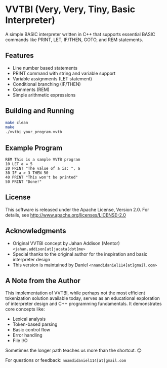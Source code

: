 # VVTBI (Very, Very, Tiny, Basic Interpreter)

A simple BASIC interpreter written in C++ that supports essential BASIC commands like PRINT, LET, IF/THEN, GOTO, and REM statements.

## Features

- Line number based statements
- PRINT command with string and variable support
- Variable assignments (LET statement)
- Conditional branching (IF/THEN)
- Comments (REM)
- Simple arithmetic expressions

## Building and Running

```bash
make clean
make
./vvtbi your_program.vvtb
```

## Example Program

```basic
REM This is a sample VVTB program
10 LET a = 5
20 PRINT "The value of a is: ", a
30 IF a > 3 THEN 50
40 PRINT "This won't be printed"
50 PRINT "Done!"
```

## License

This software is released under the Apache License, Version 2.0.
For details, see http://www.apache.org/licenses/LICENSE-2.0

## Acknowledgments

- Original VVTBI concept by Jahan Addison (Mentor) `<jahan.addison[at]jacata[dot]me>`
- Special thanks to the original author for the inspiration and basic interpreter design
- This version is maintained by Daniel `<nnamdidaniel114[at]gmail.com>`

## A Note from the Author

This implementation of VVTBI, while perhaps not the most efficient tokenization solution available today, serves as an educational exploration of interpreter design and C++ programming fundamentals. It demonstrates core concepts like:

- Lexical analysis
- Token-based parsing
- Basic control flow
- Error handling
- File I/O

Sometimes the longer path teaches us more than the shortcut. 😊

For questions or feedback: `nnamdidaniel114[at]gmail.com`
